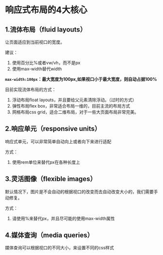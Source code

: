 # 响应式布局的4大核心

## 1.流体布局（fluid layouts）

让页面适应到当前视口的宽度。



建议：

1. 使用百分比%或者vw/vh，而不是px
2. 使用max-width替代width

**`max-width:100px`：最大宽度为100px,如果视口小于最大宽度，则自动占据100%**



目前实现流体布局的方式：

1. 浮动布局float layouts，并且要给父元素清除浮动。（过时的方式）
2. 弹性布局flex box，非常适合布局一维的，目前主流的布局方式
3. 网格布局css grid，适合二维布局，对于一些大页面布局非常完美。



## 2.响应单元（responsive units）

响应式单元，可以非常简单自动向上或者向下来进行适配

方式：

1. 使用rem单位来替代px在各种长度上



## 3.灵活图像（flexible images）

默认情况下，图片是不会自动的根据视口的改变而去自动改变大小的，我们需要手动修复。



方式：

1. 请使用%来替代px，并且尽可能的使用max-width属性



## 4.媒体查询（media queries）

媒体查询可以根据视口的不同大小，来设置不同的css样式

